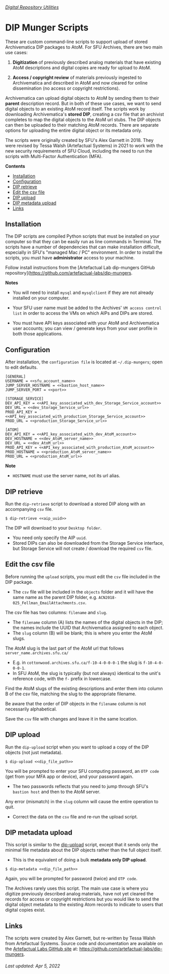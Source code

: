 ###### [Digital Repository Utilities](../README.md)

# DIP Munger Scripts
These are custom command-line scripts to support upload of stored Archivematica DIP packages to AtoM. For SFU Archives, there are two main use cases:

1. **Digitization** of previously described analog materials that have existing AtoM descriptions and digital copies are ready for upload to AtoM.

2. **Access / copyright review** of materials previously ingested to Archivematica and described in AtoM and now cleared for online dissemination (no access or copyright restrictions).

Archivematica can upload digital objects to AtoM by sending them to their **parent** description record. But in both of these use cases, we want to send digital objects to an existing AtoM record itself. The scripts work by downloading Archivematica's **stored DIP**, creating a csv file that an archivist completes to map the digital objects to the AtoM url stubs. The DIP objects can then be uploaded to their matching AtoM records. There are separate options for uploading the entire digital object or its metadata only.

The scripts were originally created by SFU's Alex Garnett in 2018. They were revised by Tessa Walsh (Artefactual Systems) in 2021 to work with the new security requirements of SFU Cloud, including the need to run the scripts with Multi-Factor Authentication (MFA).

**Contents**
- [Installation](#installation)
- [Configuration](#configuration)
- [DIP retrieve](#dip-retrieve)
- [Edit the csv file](#edit-the-csv-file)
- [DIP upload](#dip-upload)
- [DIP metadata upload](#dip-metadata-upload)
- [Links](#links)

## Installation
The DIP scripts are compiled Python scripts that must be installed on your computer so that they can be easily run as line commands in Terminal. The scripts have a number of dependencies that can make installation difficult, especially in SFU's "managed Mac / PC" environment. In order to install the scripts, you must have **administrator** access to your machine.

Follow install instructions from the [Artefactual Lab dip-mungers GitHub repository](https://github.com/artefactual-labs/dip-mungers.

**Notes**
- You will need to install `mysql` and `mysqlclient` if they are not already installed on your computer.

- Your SFU user name must be added to the Archives' `VM access control list` in order to access the VMs on which AIPs and DIPs are stored.

- You must have API keys associated with your AtoM and Archivematica user accounts; you can view / generate keys from your user profile in both those applications.

## Configuration
After installation, the `configuration file` is located at `~/.dip-mungers`; open to edit defaults.

```
[GENERAL]
USERNAME = <<sfu_account_name>>
JUMP_SERVER_HOSTNAME = <<bastion_host_name>>
JUMP_SERVER_PORT = <<port>>

[STORAGE_SERVICE]
DEV_API_KEY = <<API_key_associated_with_dev_Storage_Service_account>>
DEV_URL = <<dev_Storage_Service_url>>
PROD_API_KEY = <<API_key_associated_with_production_Storage_Service_account>>
PROD_URL = <<production_Storage_Service_url>>

[ATOM]
DEV_API_KEY = <<API_key_associated_with_dev_AtoM_account>>
DEV_HOSTNAME = <<dev_AtoM_server_name>>
DEV_URL = <<dev_AtoM_url>>
PROD_API_KEY = <<API_key_associated_with_production_AtoM_account>>
PROD_HOSTNAME = <<production_AtoM_server_name>>
PROD_URL = <<production_AtoM_url>>
```

**Note**
- `HOSTNAME` must use the server name, not its url alias.

## DIP retrieve
Run the `dip-retrieve` script to download a stored DIP along with an accompanying `csv` file.

```
$ dip-retrieve <<aip_uuid>>

```

The DIP will download to your `Desktop folder`.
- You need only specify the AIP `uuid`.
- Stored DIPs can also be downloaded from the Storage Service interface, but Storage Service will not create / download the required `csv` file.

## Edit the csv file
Before running the `upload` scripts, you must edit the `csv` file included in the DIP package.
- The `csv` file will be included in the `objects` folder and it will have the same name as the parent DIP folder, e.g. `ACN2018-025_Fellman_EmailAttachments.csv`.

The csv file has two columns: `filename` and `slug`.
- The `filename` column (A) lists the names of the digital objects in the DIP; the names include the UUID that Archivematica assigned to each object.
- The `slug` column (B) will be blank; this is where you enter the AtoM slugs.

The AtoM slug is the last part of the AtoM url that follows `server_name.archives.sfu.ca/`
- E.g. in `cottonwood.archives.sfu.ca/f-10-4-0-0-0-1` the slug is `f-10-4-0-0-0-1`.
- In SFU AtoM, the slug is typically (but not always) identical to the unit's reference code, with the `f-` prefix in lowercase.

Find the AtoM slugs of the existing descriptions and enter them into column B of the csv file, matching the slug to the appropriate filename.

Be aware that the order of DIP objects in the `filename` column is not necessarily alphabetical.

Save the `csv` file with changes and leave it in the same location.

## DIP upload
Run the `dip-upload` script when you want to upload a copy of the DIP objects (not just metadata).

```
$ dip-upload <<dip_file_path>>
```

You will be prompted to enter your SFU computing password, an `OTP code` (get from your MFA app or device), and your password again.
- The two passwords reflects that you need to jump through SFU's `bastion host` and then to the AtoM server.

Any error (mismatch) in the `slug` column will cause the entire operation to quit.
- Correct the data on the `csv` file and re-run the upload script.

## DIP metadata upload
This script is similar to the [dip-upload](#dip-upload) script, except that it sends only the minimal file metadata about the DIP objects rather than the full object itself.
- This is the equivalent of doing a bulk **metadata only DIP upload**.

```
$ dip-metadata <<dip_file_path>>
```

Again, you will be prompted for password (twice) and `OTP code`.

The Archives rarely uses this script. The main use case is where you digitize previously described analog materials, have not yet cleared the records for access or copyright restrictions but you would like to send the digital object metadata to the existing Atom records to indicate to users that digital copies exist.

## Links
The scripts were created by Alex Garnett, but re-written by Tessa Walsh from Artefactual Systems. Source code and documentation are available on the [Artefactual Labs GitHub site](https://github.com/artefactual-labs) at: https://github.com/artefactual-labs/dip-mungers.


###### Last updated: Apr 5, 2022
